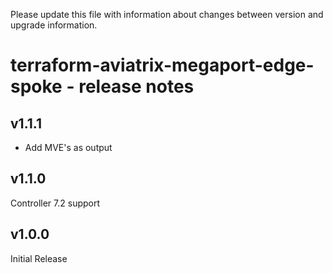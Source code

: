 Please update this file with information about changes between version and upgrade information.

# terraform-aviatrix-megaport-edge-spoke - release notes

## v1.1.1
- Add MVE's as output

## v1.1.0
Controller 7.2 support

## v1.0.0
Initial Release